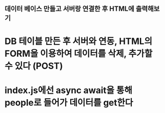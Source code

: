## 데이터 베이스 만들고 서버랑 연결한 후 HTML에 출력해보기

# DB 테이블 만든 후 서버와 연동, HTML의 FORM을 이용하여 데이터를 삭제, 추가할 수 있다 (POST)
# index.js에선 async await을 통해 people로 들어가 데이터를 get한다
